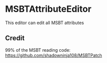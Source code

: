 # MSBTAttributeEditor
This editor can edit all MSBT attributes

## Credit
99% of the MSBT reading code: https://github.com/shadowninja108/MSBTPatch
